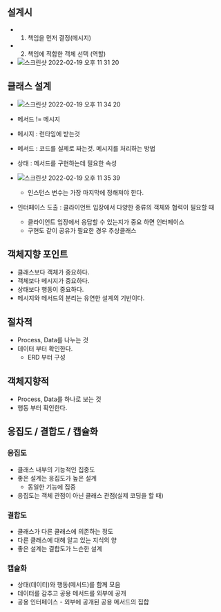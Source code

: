 ## 설계시
- 1) 책임을 먼저 결정(메시지)
- 2) 책임에 적합한 객체 선택 (역할)
- ![스크린샷 2022-02-19 오후 11 31 20](https://user-images.githubusercontent.com/7076334/154805203-459334d2-a6dd-49b5-8f41-e47a01c4848e.png)



## 클래스 설계
- ![스크린샷 2022-02-19 오후 11 34 20](https://user-images.githubusercontent.com/7076334/154805315-74076672-2257-4f90-b25f-401f17c43aed.png)

- 메서드 != 메시지
- 메시지 : 런타임에 받는것
- 메서드 : 코드를 실제로 짜는것. 메시지를 처리하는 방법
- 상태 : 메서드를 구현하는데 필요한 속성


- ![스크린샷 2022-02-19 오후 11 35 39](https://user-images.githubusercontent.com/7076334/154805378-63cf35d0-2f7b-4ee6-bf4b-2740050e8afc.png)
  - 인스턴스 변수는 가장 마지막에 정해져야 한다.

- 인터페이스 도출 : 클라이언트 입장에서 다양한 종류의 객체와 협력이 필요할 때
  - 클라이언트 입장에서 응답할 수 있는지가 중요 하면 인터페이스
  - 구현도 같이 공유가 필요한 경우 추상클래스


## 객체지향 포인트
- 클래스보다 객체가 중요하다.
- 객체보다 메시지가 중요하다.
- 상태보다 행동이 중요하다.
- 메시지와 메서드의 분리는 유연한 설계의 기반이다.

## 절차적
- Process, Data를 나누는 것
- 데이터 부터 확인한다.
  - ERD 부터 구성

## 객체지향적
- Process, Data를 하나로 보는 것
- 행동 부터 확인한다.


## 응집도 / 결합도 / 캡슐화
### 응집도
- 클래스 내부의 기능적인 집중도
- 좋은 설계는 응집도가 높은 설계
  - 동일한 기능에 집중
- 응집도는 객체 관점이 아닌 클래스 관점(실제 코딩을 할 때)

### 결합도
- 클래스가 다른 클래스에 의존하는 정도
- 다른 클래스에 대해 알고 있는 지식의 양 
- 좋은 설계는 결합도가 느슨한 설계

### 캡슐화
- 상태(데이터)와 행동(메서드)를 함께 모음
- 데이터를 감추고 공용 메서드를 외부에 공개
- 공용 인터페이스 - 외부에 공개된 공용 메서드의 집합








